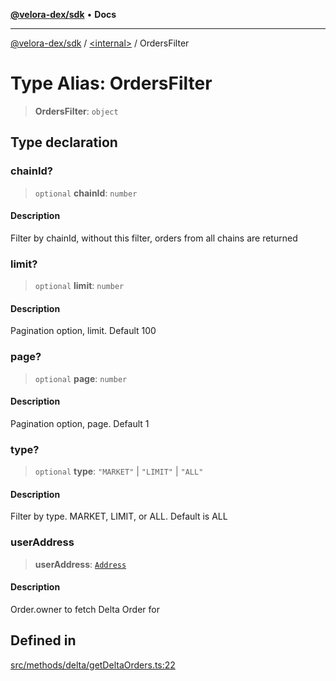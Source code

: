 [**@velora-dex/sdk**](../../README.md) • **Docs**

***

[@velora-dex/sdk](../../globals.md) / [\<internal\>](../README.md) / OrdersFilter

# Type Alias: OrdersFilter

> **OrdersFilter**: `object`

## Type declaration

### chainId?

> `optional` **chainId**: `number`

#### Description

Filter by chainId, without this filter, orders from all chains are returned

### limit?

> `optional` **limit**: `number`

#### Description

Pagination option, limit. Default 100

### page?

> `optional` **page**: `number`

#### Description

Pagination option, page. Default 1

### type?

> `optional` **type**: `"MARKET"` \| `"LIMIT"` \| `"ALL"`

#### Description

Filter by type. MARKET, LIMIT, or ALL. Default is ALL

### userAddress

> **userAddress**: [`Address`](../../type-aliases/Address.md)

#### Description

Order.owner to fetch Delta Order for

## Defined in

[src/methods/delta/getDeltaOrders.ts:22](https://github.com/paraswap/paraswap-sdk/blob/master/src/methods/delta/getDeltaOrders.ts#L22)
